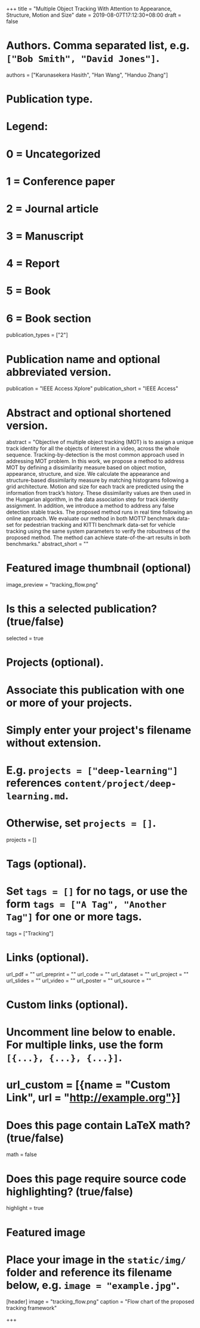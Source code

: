 +++
title = "Multiple Object Tracking With Attention to Appearance, Structure, Motion and Size"
date = 2019-08-07T17:12:30+08:00
draft = false

# Authors. Comma separated list, e.g. `["Bob Smith", "David Jones"]`.
authors = ["Karunasekera Hasith", "Han Wang", "Handuo Zhang"]

# Publication type.
# Legend:
# 0 = Uncategorized
# 1 = Conference paper
# 2 = Journal article
# 3 = Manuscript
# 4 = Report
# 5 = Book
# 6 = Book section
publication_types = ["2"]

# Publication name and optional abbreviated version.
publication = "IEEE Access Xplore"
publication_short = "IEEE Access"

# Abstract and optional shortened version.
abstract = "Objective of multiple object tracking (MOT) is to assign a unique track identity for all the objects of interest in a video, across the whole sequence. Tracking-by-detection is the most common approach used in addressing MOT problem. In this work, we propose a method to address MOT by defining a dissimilarity measure based on object motion, appearance, structure, and size. We calculate the appearance and structure-based dissimilarity measure by matching histograms following a grid architecture. Motion and size for each track are predicted using the information from track’s history. These dissimilarity values are then used in the Hungarian algorithm, in the data association step for track identity assignment. In addition, we introduce a method to address any false detection  stable tracks. The proposed method runs in real time following an online approach. We evaluate our method in both MOT17 benchmark data-set for pedestrian tracking and KITTI benchmark data-set for vehicle tracking using the same system parameters to verify the robustness of the proposed method. The method can achieve state-of-the-art results in both benchmarks."
abstract_short = ""

# Featured image thumbnail (optional)
image_preview = "tracking_flow.png"

# Is this a selected publication? (true/false)
selected = true

# Projects (optional).
#   Associate this publication with one or more of your projects.
#   Simply enter your project's filename without extension.
#   E.g. `projects = ["deep-learning"]` references `content/project/deep-learning.md`.
#   Otherwise, set `projects = []`.
projects = []

# Tags (optional).
#   Set `tags = []` for no tags, or use the form `tags = ["A Tag", "Another Tag"]` for one or more tags.
tags = ["Tracking"]

# Links (optional).
url_pdf = ""
url_preprint = ""
url_code = ""
url_dataset = ""
url_project = ""
url_slides = ""
url_video = ""
url_poster = ""
url_source = ""

# Custom links (optional).
#   Uncomment line below to enable. For multiple links, use the form `[{...}, {...}, {...}]`.
# url_custom = [{name = "Custom Link", url = "http://example.org"}]

# Does this page contain LaTeX math? (true/false)
math = false

# Does this page require source code highlighting? (true/false)
highlight = true

# Featured image
# Place your image in the `static/img/` folder and reference its filename below, e.g. `image = "example.jpg"`.
[header]
image = "tracking_flow.png"
caption = "Flow chart of the proposed tracking framework"

+++
